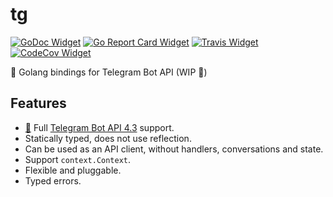 # tg

[![GoDoc Widget]][GoDoc]
[![Go Report Card Widget]][Go Report Card]
[![Travis Widget]][Travis]
[![CodeCov Widget]][CodeCov]

🤖 Golang bindings for Telegram Bot API (WIP 🚧)


## Features

 - [🚧](https://github.com/mr-linch/go-tg/issues/2) Full [Telegram Bot API 4.3](https://core.telegram.org/bots/api) support.
 - Statically typed, does not use reflection.
 - Сan be used as an API client, without handlers, conversations and state.
 - Support `context.Context`.
 - Flexible and pluggable.
 - Typed errors.



[GoDoc]: https://godoc.org/github.com/mr-linch/go-tg
[GoDoc Widget]: https://godoc.org/github.com/mr-linch/go-tg?status.svg
[Go Report Card]: https://goreportcard.com/report/github.com/mr-linch/go-tg
[Go Report Card Widget]: https://goreportcard.com/badge/github.com/mr-linch/go-tg
[Travis]: https://travis-ci.org/mr-linch/go-tg
[Travis Widget]: https://travis-ci.org/mr-linch/go-tg.svg?branch=master
[CodeCov]: https://codecov.io/gh/mr-linch/go-tg
[CodeCov Widget]: https://codecov.io/gh/mr-linch/go-tg/branch/master/graph/badge.svg